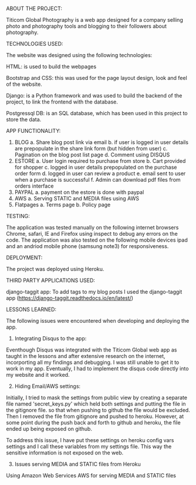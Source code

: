 ABOUT THE PROJECT:

Titicom Global Photography is a web app designed for a company selling photo and photography tools and blogging to their followers about photography.

TECHNOLOGIES USED:

The website was designed using the following technologies:

HTML: is used to build the webpages

Bootstrap and CSS: this was used for the page layout design, look and feel of the website.

Django: is a Python framework and was used to build the backend of the project, to link the frontend with the database.

Postgressql DB: is an SQL database, which has been used in this project to store the data.

APP FUNCTIONALITY:

1. BLOG
	a. Share blog post link via email
	b. if user is logged in user details are prepopulate in the share link form (but hidden from user)
	c. Pagination on the blog post list page
	d. Comment using DISQUS
2. ESTORE
	a. User login required to purchase from store
	b. Cart provided for shopper
	c. logged in user details prepopulated on the purchase order form
	d. logged in user can review a product
	e. email sent to user when a purchase is successful
	f. Admin can download pdf files from orders interface
3. PAYPAL
	a. payment on the estore is done with paypal 
4. AWS
	a. Serving STATIC and MEDIA files using AWS
5. Flatpages
	a. Terms page
	b. Policy page
	

TESTING:

The application was tested manually on the following internet browsers Chrome, safari, IE and Firefox using inspect to debug any errors on the code. The application was also tested on the following mobile devices ipad and an andriod mobile phone (samsung note3) for responsiveness.

DEPLOYMENT:

The project was deployed using Heroku.

THIRD PARTY APPLICATIONS USED:

django-taggit app: To add tags to my blog posts I used the django-taggit app (https://django-taggit.readthedocs.io/en/latest/)

LESSONS LEARNED:

The following issues were encountered when developing and deploying the app.

1. Integrating Disqus to the app: 

Eventhough Disqus was integrated with the Titicom Global web app as taught in the lessons and after extensive research on the internet, incorporting all my findings and debugging. I was still unable to get it to work in my app. Eventually, I had to implement the disqus code directly into my website and it worked.

2. Hiding Email/AWS settings:

Initially, I tried to mask the settings from public view by creating a separate file named 'secret_keys.py' which held both settings and putting the file in the gitignore file.  so that when pushing to github the file would be excluded. Then I removed the file from gitignore and pushed to heroku. However, at some point during the push back and forth to github and heroku, the file ended up being exposed on github.

To address this issue, I have put these settings on heroku config vars settings and I call these variables from my settings file. This way the sensitive information is not exposed on the web.

3. Issues serving MEDIA and STATIC files from Heroku

Using Amazon Web Services AWS for serving MEDIA and STATIC files
